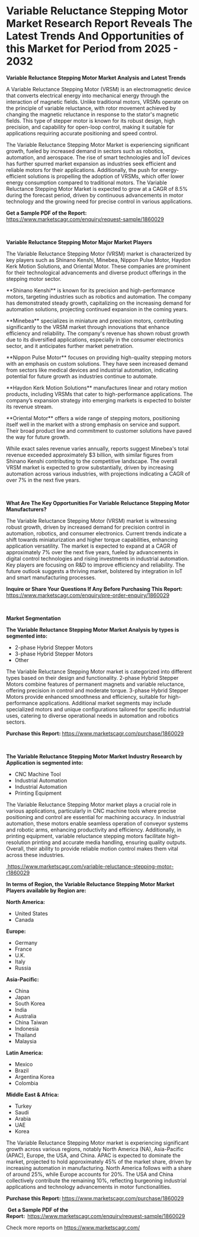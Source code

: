 <p><h1>Variable Reluctance Stepping Motor Market Research Report Reveals The Latest Trends And Opportunities of this Market for Period from 2025 - 2032</h1></p><p><strong>Variable Reluctance Stepping Motor Market Analysis and Latest Trends</strong></p>
<p><p>A Variable Reluctance Stepping Motor (VRSM) is an electromagnetic device that converts electrical energy into mechanical energy through the interaction of magnetic fields. Unlike traditional motors, VRSMs operate on the principle of variable reluctance, with rotor movement achieved by changing the magnetic reluctance in response to the stator's magnetic fields. This type of stepper motor is known for its robust design, high precision, and capability for open-loop control, making it suitable for applications requiring accurate positioning and speed control.</p><p>The Variable Reluctance Stepping Motor Market is experiencing significant growth, fueled by increased demand in sectors such as robotics, automation, and aerospace. The rise of smart technologies and IoT devices has further spurred market expansion as industries seek efficient and reliable motors for their applications. Additionally, the push for energy-efficient solutions is propelling the adoption of VRSMs, which offer lower energy consumption compared to traditional motors. The Variable Reluctance Stepping Motor Market is expected to grow at a CAGR of 8.5% during the forecast period, driven by continuous advancements in motor technology and the growing need for precise control in various applications.</p></p>
<p><strong>Get a Sample PDF of the Report:&nbsp;</strong> <a href="https://www.marketscagr.com/enquiry/request-sample/1860029?utm_campaign=2583&utm_medium=2&utm_source=Github&utm_content=ia&utm_term=22022025&utm_id=variable-reluctance-stepping-motor">https://www.marketscagr.com/enquiry/request-sample/1860029</a></p>
<p>&nbsp;</p>
<p><strong>Variable Reluctance Stepping Motor Major Market Players</strong></p>
<p><p>The Variable Reluctance Stepping Motor (VRSM) market is characterized by key players such as Shinano Kenshi, Minebea, Nippon Pulse Motor, Haydon Kerk Motion Solutions, and Oriental Motor. These companies are prominent for their technological advancements and diverse product offerings in the stepping motor sector.</p><p>**Shinano Kenshi** is known for its precision and high-performance motors, targeting industries such as robotics and automation. The company has demonstrated steady growth, capitalizing on the increasing demand for automation solutions, projecting continued expansion in the coming years.</p><p>**Minebea** specializes in miniature and precision motors, contributing significantly to the VRSM market through innovations that enhance efficiency and reliability. The company's revenue has shown robust growth due to its diversified applications, especially in the consumer electronics sector, and it anticipates further market penetration.</p><p>**Nippon Pulse Motor** focuses on providing high-quality stepping motors with an emphasis on custom solutions. They have seen increased demand from sectors like medical devices and industrial automation, indicating potential for future growth as industries continue to automate.</p><p>**Haydon Kerk Motion Solutions** manufactures linear and rotary motion products, including VRSMs that cater to high-performance applications. The company’s expansion strategy into emerging markets is expected to bolster its revenue stream.</p><p>**Oriental Motor** offers a wide range of stepping motors, positioning itself well in the market with a strong emphasis on service and support. Their broad product line and commitment to customer solutions have paved the way for future growth.</p><p>While exact sales revenue varies annually, reports suggest Minebea's total revenue exceeded approximately $3 billion, with similar figures from Shinano Kenshi contributing to the competitive landscape. The overall VRSM market is expected to grow substantially, driven by increasing automation across various industries, with projections indicating a CAGR of over 7% in the next five years.</p></p>
<p>&nbsp;</p>
<p><strong>What Are The Key Opportunities For Variable Reluctance Stepping Motor Manufacturers?</strong></p>
<p><p>The Variable Reluctance Stepping Motor (VRSM) market is witnessing robust growth, driven by increased demand for precision control in automation, robotics, and consumer electronics. Current trends indicate a shift towards miniaturization and higher torque capabilities, enhancing application versatility. The market is expected to expand at a CAGR of approximately 7% over the next five years, fueled by advancements in digital control technologies and rising investments in industrial automation. Key players are focusing on R&D to improve efficiency and reliability. The future outlook suggests a thriving market, bolstered by integration in IoT and smart manufacturing processes.</p></p>
<p><strong>Inquire or Share Your Questions If Any Before Purchasing This Report:</strong> <a href="https://www.marketscagr.com/enquiry/pre-order-enquiry/1860029?utm_campaign=2583&utm_medium=2&utm_source=Github&utm_content=ia&utm_term=22022025&utm_id=variable-reluctance-stepping-motor">https://www.marketscagr.com/enquiry/pre-order-enquiry/1860029</a></p>
<p>&nbsp;</p>
<p><strong>Market Segmentation</strong></p>
<p><strong>The Variable Reluctance Stepping Motor Market Analysis by types is segmented into:</strong></p>
<p><ul><li>2-phase Hybrid Stepper Motors</li><li>3-phase Hybrid Stepper Motors</li><li>Other</li></ul></p>
<p><p>The Variable Reluctance Stepping Motor market is categorized into different types based on their design and functionality. 2-phase Hybrid Stepper Motors combine features of permanent magnets and variable reluctance, offering precision in control and moderate torque. 3-phase Hybrid Stepper Motors provide enhanced smoothness and efficiency, suitable for high-performance applications. Additional market segments may include specialized motors and unique configurations tailored for specific industrial uses, catering to diverse operational needs in automation and robotics sectors.</p></p>
<p><strong>Purchase this Report:&nbsp;</strong><a href="https://www.marketscagr.com/purchase/1860029?utm_campaign=2583&utm_medium=2&utm_source=Github&utm_content=ia&utm_term=22022025&utm_id=variable-reluctance-stepping-motor">https://www.marketscagr.com/purchase/1860029</a></p>
<p>&nbsp;</p>
<p><strong>The Variable Reluctance Stepping Motor Market Industry Research by Application is segmented into:</strong></p>
<p><ul><li>CNC Machine Tool</li><li>Industrial Automation</li><li>Industrial Automation</li><li>Printing Equipment</li></ul></p>
<p><p>The Variable Reluctance Stepping Motor market plays a crucial role in various applications, particularly in CNC machine tools where precise positioning and control are essential for machining accuracy. In industrial automation, these motors enable seamless operation of conveyor systems and robotic arms, enhancing productivity and efficiency. Additionally, in printing equipment, variable reluctance stepping motors facilitate high-resolution printing and accurate media handling, ensuring quality outputs. Overall, their ability to provide reliable motion control makes them vital across these industries.</p></p>
<p><a href="https://www.marketscagr.com/variable-reluctance-stepping-motor-r1860029?utm_campaign=2583&utm_medium=2&utm_source=Github&utm_content=ia&utm_term=22022025&utm_id=variable-reluctance-stepping-motor">&nbsp;https://www.marketscagr.com/variable-reluctance-stepping-motor-r1860029</a></p>
<p><strong>In terms of Region, the Variable Reluctance Stepping Motor Market Players available by Region are:</strong></p>
<p>
    <p> <strong> North America: </strong>
        <ul>
            <li>United States</li>
            <li>Canada</li>
        </ul>
        </p> 
    <p> <strong> Europe: </strong>
        <ul>
            <li>Germany</li>
            <li>France</li>
            <li>U.K.</li>
            <li>Italy</li>
            <li>Russia</li>
        </ul>
        </p> 
    <p> <strong> Asia-Pacific: </strong>
        <ul>
            <li>China</li>
            <li>Japan</li>
            <li>South Korea</li>
            <li>India</li>
            <li>Australia</li>
            <li>China Taiwan</li>
            <li>Indonesia</li>
            <li>Thailand</li>
            <li>Malaysia</li>
        </ul>
        </p> 
    <p> <strong> Latin America: </strong>
        <ul>
            <li>Mexico</li>
            <li>Brazil</li>
            <li>Argentina Korea</li>
            <li>Colombia</li>
        </ul>
        </p> 
    <p> <strong> Middle East & Africa: </strong>
        <ul>
            <li>Turkey</li>
            <li>Saudi</li>
            <li>Arabia</li>
            <li>UAE</li>
            <li>Korea</li>
        </ul>
    </p>
    </p>
<p><p>The Variable Reluctance Stepping Motor market is experiencing significant growth across various regions, notably North America (NA), Asia-Pacific (APAC), Europe, the USA, and China. APAC is expected to dominate the market, projected to hold approximately 45% of the market share, driven by increasing automation in manufacturing. North America follows with a share of around 25%, while Europe accounts for 20%. The USA and China collectively contribute the remaining 10%, reflecting burgeoning industrial applications and technology advancements in motor functionalities.</p></p>
<p><strong>Purchase this Report: </strong><a href="https://www.marketscagr.com/purchase/1860029?utm_campaign=2583&utm_medium=2&utm_source=Github&utm_content=ia&utm_term=22022025&utm_id=variable-reluctance-stepping-motor">https://www.marketscagr.com/purchase/1860029</a></p>
<p>&nbsp;<strong>Get a Sample PDF of the Report:&nbsp;&nbsp;</strong><a href="https://www.marketscagr.com/enquiry/request-sample/1860029?utm_campaign=2583&utm_medium=2&utm_source=Github&utm_content=ia&utm_term=22022025&utm_id=variable-reluctance-stepping-motor">https://www.marketscagr.com/enquiry/request-sample/1860029</a></p>
<p><strong></strong></p>
<p>Check more reports on <a href="https://www.marketscagr.com/?utm_campaign=2583&utm_medium=2&utm_source=Github&utm_content=ia&utm_term=22022025&utm_id=variable-reluctance-stepping-motor">https://www.marketscagr.com/</a></p>